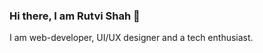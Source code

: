 ### Hi there, I am Rutvi Shah 👋

I am web-developer, UI/UX designer and a tech enthusiast.
<!--
**rutvishah22/rutvishah22** is a ✨ _special_ ✨ repository because its `README.md` (this file) appears on your GitHub profile.

Here are some ideas to get you started:

- 🔭 I’m currently learning python, UI/UX Design and figma. 
- 🌱 I also have a good command on web-developement.
- 👯 I have also started to share my technical knowledge, by writing articles on medium.
- 💬 let's get connected and build something great:
      rutvi0422@gmail.com
- 📫 find me on medium: https://medium.com/@rutvishah2208
- 😄 Pronouns: ...


[![Top Langs](https://github-readme-stats.vercel.app/api/top-langs/?username=rutvishah22)](https://github.com/anuraghazra/github-readme-stats)
-->
